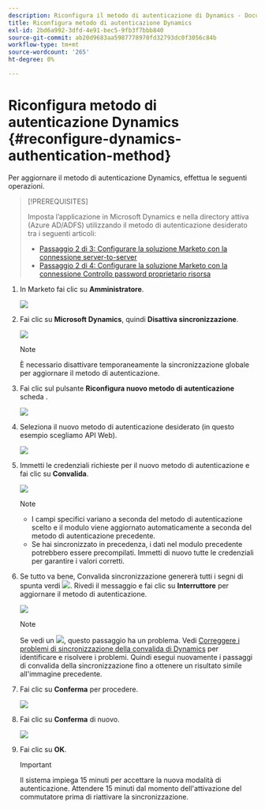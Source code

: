 ```yaml
---
description: Riconfigura il metodo di autenticazione di Dynamics - Documenti Marketo - Documentazione del prodotto
title: Riconfigura metodo di autenticazione Dynamics
exl-id: 2bd6a992-3dfd-4e91-bec5-9fb3f7bbb840
source-git-commit: ab20d9683aa5987778970fd32793dc0f3056c84b
workflow-type: tm+mt
source-wordcount: '265'
ht-degree: 0%

---
```


# Riconfigura metodo di autenticazione Dynamics {#reconfigure-dynamics-authentication-method}

Per aggiornare il metodo di autenticazione Dynamics, effettua le seguenti operazioni.

>[!PREREQUISITES]
>
>Imposta l’applicazione in Microsoft Dynamics e nella directory attiva (Azure AD/ADFS) utilizzando il metodo di autenticazione desiderato tra i seguenti articoli:
>
>* [Passaggio 2 di 3: Configurare la soluzione Marketo con la connessione server-to-server](/help/marketo/product-docs/crm-sync/microsoft-dynamics-sync/sync-setup/microsoft-dynamics-365-with-s2s-connection/step-2-of-3-set-up.md)
>* [Passaggio 2 di 4: Configurare la soluzione Marketo con la connessione Controllo password proprietario risorsa](/help/marketo/product-docs/crm-sync/microsoft-dynamics-sync/sync-setup/microsoft-dynamics-365-with-ropc-connection/step-2-of-4-set-up.md)


1. In Marketo fai clic su **Amministratore**.

   ![](assets/reconfigure-dynamics-authentication-method-1.png)

1. Fai clic su **Microsoft Dynamics**, quindi **Disattiva sincronizzazione**.

   ![](assets/reconfigure-dynamics-authentication-method-2.png)

   >[!NOTE]
   >
   >È necessario disattivare temporaneamente la sincronizzazione globale per aggiornare il metodo di autenticazione.

1. Fai clic sul pulsante **Riconfigura nuovo metodo di autenticazione** scheda .

   ![](assets/reconfigure-dynamics-authentication-method-3.png)

1. Seleziona il nuovo metodo di autenticazione desiderato (in questo esempio scegliamo API Web).

   ![](assets/reconfigure-dynamics-authentication-method-4.png)

1. Immetti le credenziali richieste per il nuovo metodo di autenticazione e fai clic su **Convalida**.

   ![](assets/reconfigure-dynamics-authentication-method-5.png)

   >[!NOTE]
   >
   >* I campi specifici variano a seconda del metodo di autenticazione scelto e il modulo viene aggiornato automaticamente a seconda del metodo di autenticazione precedente.
   >* Se hai sincronizzato in precedenza, i dati nel modulo precedente potrebbero essere precompilati. Immetti di nuovo tutte le credenziali per garantire i valori corretti.


1. Se tutto va bene, Convalida sincronizzazione genererà tutti i segni di spunta verdi ![](assets/green-check.png). Rivedi il messaggio e fai clic su **Interruttore** per aggiornare il metodo di autenticazione.

   ![](assets/reconfigure-dynamics-authentication-method-6.png)

   >[!NOTE]
   >
   >Se vedi un ![](assets/red-x.png), questo passaggio ha un problema. Vedi [Correggere i problemi di sincronizzazione della convalida di Dynamics](/help/marketo/product-docs/crm-sync/microsoft-dynamics-sync/sync-setup/validate-microsoft-dynamics-sync/fix-dynamics-validation-sync-issues.md) per identificare e risolvere i problemi. Quindi esegui nuovamente i passaggi di convalida della sincronizzazione fino a ottenere un risultato simile all&#39;immagine precedente.

1. Fai clic su **Conferma** per procedere.

   ![](assets/reconfigure-dynamics-authentication-method-7.png)

1. Fai clic su **Conferma** di nuovo.

   ![](assets/reconfigure-dynamics-authentication-method-8.png)

1. Fai clic su **OK**.

   >[!IMPORTANT]
   >
   >Il sistema impiega 15 minuti per accettare la nuova modalità di autenticazione. Attendere 15 minuti dal momento dell&#39;attivazione del commutatore prima di riattivare la sincronizzazione.
